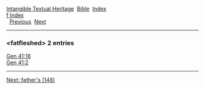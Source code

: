 [Intangible Textual Heritage](../../index)  [Bible](../index) 
[Index](index)   
[f Index](_f_)  
  [Previous](c04103)  [Next](c04105) 

------------------------------------------------------------------------

### &lt;fatfleshed&gt; 2 entries

[Gen 41:18](../kjv/gen041.htm#018)  
[Gen 41:2](../kjv/gen041.htm#002)  

------------------------------------------------------------------------

[Next: father's (148)](c04105)
